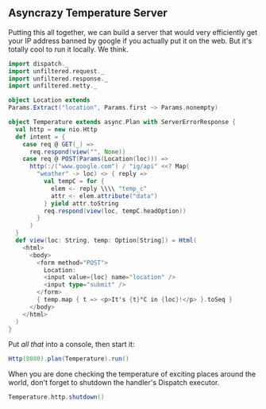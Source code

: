 Asyncrazy Temperature Server
------------------------------

Putting this all together, we can build a server that would very
efficiently get your IP address banned by google if you actually put
it on the web. But it's totally cool to run it locally. We think.


```scala
import dispatch._
import unfiltered.request._
import unfiltered.response._
import unfiltered.netty._

object Location extends 
Params.Extract("location", Params.first ~> Params.nonempty)

object Temperature extends async.Plan with ServerErrorResponse {
  val http = new nio.Http
  def intent = {
    case req @ GET(_) =>
      req.respond(view("", None))
    case req @ POST(Params(Location(loc))) =>
      http(:/("www.google.com") / "ig/api" <<? Map(
        "weather" -> loc) <> { reply =>
          val tempC = for {
            elem <- reply \\\\ "temp_c"
            attr <- elem.attribute("data") 
          } yield attr.toString
          req.respond(view(loc, tempC.headOption))
        }
      )
  }
  def view(loc: String, temp: Option[String]) = Html(
    <html>
      <body>
        <form method="POST">
          Location:
          <input value={loc} name="location" />
          <input type="submit" />
        </form>
        { temp.map { t => <p>It's {t}°C in {loc}!</p> }.toSeq }
      </body>
    </html>
  )
}
```

Put *all that* into a console, then start it:

```scala
Http(8080).plan(Temperature).run()
```

When you are done checking the temperature of exciting places around
the world, don't forget to shutdown the handler's Dispatch executor.

```scala
Temperature.http.shutdown()
```

